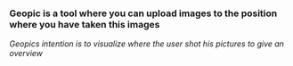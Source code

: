 ### Geopic is a tool where you can upload images to the position where you have taken this images

*Geopics intention is to visualize where the user shot his pictures to give an overview* 

